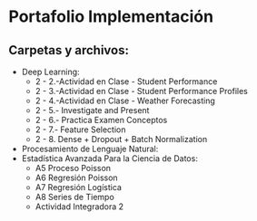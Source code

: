# Portafolio Implementación

## Carpetas y archivos:
- Deep Learning:
  - 2 - 2.-Actividad en Clase - Student Performance
  - 2 - 3.-Actividad en Clase - Student Performance Profiles
  - 2 - 4.-Actividad en Clase - Weather Forecasting
  - 2 - 5.- Investigate and Present
  - 2 - 6.- Practica Examen Conceptos
  - 2 - 7.- Feature Selection
  - 2 - 8. Dense + Dropout + Batch Normalization
- Procesamiento de Lenguaje Natural:
- Estadística Avanzada Para la Ciencia de Datos:
  - A5 Proceso Poisson
  - A6 Regresión Poisson
  - A7 Regresión Logística
  - A8 Series de Tiempo
  - Actividad Integradora 2

